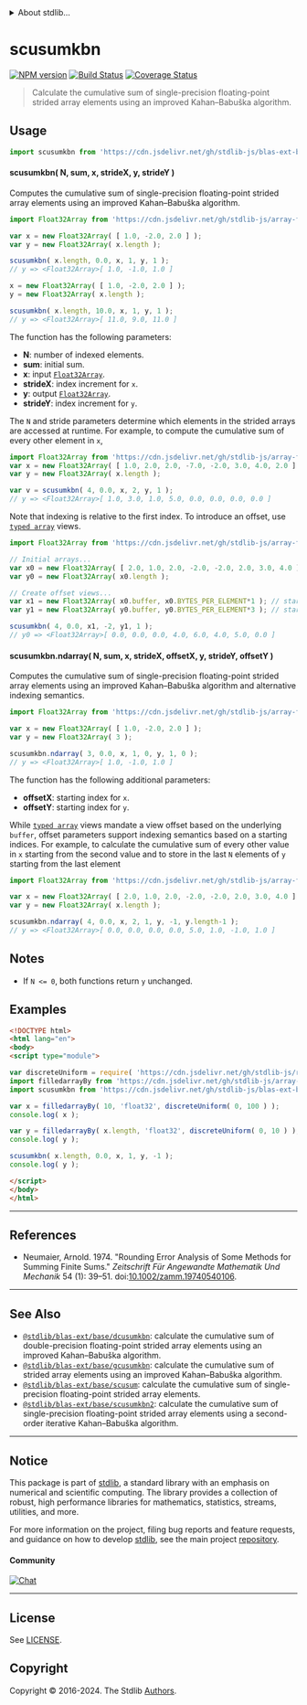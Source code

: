 <!--

@license Apache-2.0

Copyright (c) 2020 The Stdlib Authors.

Licensed under the Apache License, Version 2.0 (the "License");
you may not use this file except in compliance with the License.
You may obtain a copy of the License at

   http://www.apache.org/licenses/LICENSE-2.0

Unless required by applicable law or agreed to in writing, software
distributed under the License is distributed on an "AS IS" BASIS,
WITHOUT WARRANTIES OR CONDITIONS OF ANY KIND, either express or implied.
See the License for the specific language governing permissions and
limitations under the License.

-->


<details>
  <summary>
    About stdlib...
  </summary>
  <p>We believe in a future in which the web is a preferred environment for numerical computation. To help realize this future, we've built stdlib. stdlib is a standard library, with an emphasis on numerical and scientific computation, written in JavaScript (and C) for execution in browsers and in Node.js.</p>
  <p>The library is fully decomposable, being architected in such a way that you can swap out and mix and match APIs and functionality to cater to your exact preferences and use cases.</p>
  <p>When you use stdlib, you can be absolutely certain that you are using the most thorough, rigorous, well-written, studied, documented, tested, measured, and high-quality code out there.</p>
  <p>To join us in bringing numerical computing to the web, get started by checking us out on <a href="https://github.com/stdlib-js/stdlib">GitHub</a>, and please consider <a href="https://opencollective.com/stdlib">financially supporting stdlib</a>. We greatly appreciate your continued support!</p>
</details>

# scusumkbn

[![NPM version][npm-image]][npm-url] [![Build Status][test-image]][test-url] [![Coverage Status][coverage-image]][coverage-url] <!-- [![dependencies][dependencies-image]][dependencies-url] -->

> Calculate the cumulative sum of single-precision floating-point strided array elements using an improved Kahan–Babuška algorithm.

<section class="intro">

</section>

<!-- /.intro -->



<section class="usage">

## Usage

```javascript
import scusumkbn from 'https://cdn.jsdelivr.net/gh/stdlib-js/blas-ext-base-scusumkbn@v0.2.2-esm/index.mjs';
```

#### scusumkbn( N, sum, x, strideX, y, strideY )

Computes the cumulative sum of single-precision floating-point strided array elements using an improved Kahan–Babuška algorithm.

```javascript
import Float32Array from 'https://cdn.jsdelivr.net/gh/stdlib-js/array-float32@esm/index.mjs';

var x = new Float32Array( [ 1.0, -2.0, 2.0 ] );
var y = new Float32Array( x.length );

scusumkbn( x.length, 0.0, x, 1, y, 1 );
// y => <Float32Array>[ 1.0, -1.0, 1.0 ]

x = new Float32Array( [ 1.0, -2.0, 2.0 ] );
y = new Float32Array( x.length );

scusumkbn( x.length, 10.0, x, 1, y, 1 );
// y => <Float32Array>[ 11.0, 9.0, 11.0 ]
```

The function has the following parameters:

-   **N**: number of indexed elements.
-   **sum**: initial sum.
-   **x**: input [`Float32Array`][@stdlib/array/float32].
-   **strideX**: index increment for `x`.
-   **y**: output [`Float32Array`][@stdlib/array/float32].
-   **strideY**: index increment for `y`.

The `N` and stride parameters determine which elements in the strided arrays are accessed at runtime. For example, to compute the cumulative sum of every other element in `x`,

```javascript
import Float32Array from 'https://cdn.jsdelivr.net/gh/stdlib-js/array-float32@esm/index.mjs';
var x = new Float32Array( [ 1.0, 2.0, 2.0, -7.0, -2.0, 3.0, 4.0, 2.0 ] );
var y = new Float32Array( x.length );

var v = scusumkbn( 4, 0.0, x, 2, y, 1 );
// y => <Float32Array>[ 1.0, 3.0, 1.0, 5.0, 0.0, 0.0, 0.0, 0.0 ]
```

Note that indexing is relative to the first index. To introduce an offset, use [`typed array`][mdn-typed-array] views.

<!-- eslint-disable stdlib/capitalized-comments -->

```javascript
import Float32Array from 'https://cdn.jsdelivr.net/gh/stdlib-js/array-float32@esm/index.mjs';

// Initial arrays...
var x0 = new Float32Array( [ 2.0, 1.0, 2.0, -2.0, -2.0, 2.0, 3.0, 4.0 ] );
var y0 = new Float32Array( x0.length );

// Create offset views...
var x1 = new Float32Array( x0.buffer, x0.BYTES_PER_ELEMENT*1 ); // start at 2nd element
var y1 = new Float32Array( y0.buffer, y0.BYTES_PER_ELEMENT*3 ); // start at 4th element

scusumkbn( 4, 0.0, x1, -2, y1, 1 );
// y0 => <Float32Array>[ 0.0, 0.0, 0.0, 4.0, 6.0, 4.0, 5.0, 0.0 ]
```

#### scusumkbn.ndarray( N, sum, x, strideX, offsetX, y, strideY, offsetY )

Computes the cumulative sum of single-precision floating-point strided array elements using an improved Kahan–Babuška algorithm and alternative indexing semantics.

```javascript
import Float32Array from 'https://cdn.jsdelivr.net/gh/stdlib-js/array-float32@esm/index.mjs';

var x = new Float32Array( [ 1.0, -2.0, 2.0 ] );
var y = new Float32Array( 3 );

scusumkbn.ndarray( 3, 0.0, x, 1, 0, y, 1, 0 );
// y => <Float32Array>[ 1.0, -1.0, 1.0 ]
```

The function has the following additional parameters:

-   **offsetX**: starting index for `x`.
-   **offsetY**: starting index for `y`.

While [`typed array`][mdn-typed-array] views mandate a view offset based on the underlying `buffer`, offset parameters support indexing semantics based on a starting indices. For example, to calculate the cumulative sum of every other value in `x` starting from the second value and to store in the last `N` elements of `y` starting from the last element

```javascript
import Float32Array from 'https://cdn.jsdelivr.net/gh/stdlib-js/array-float32@esm/index.mjs';

var x = new Float32Array( [ 2.0, 1.0, 2.0, -2.0, -2.0, 2.0, 3.0, 4.0 ] );
var y = new Float32Array( x.length );

scusumkbn.ndarray( 4, 0.0, x, 2, 1, y, -1, y.length-1 );
// y => <Float32Array>[ 0.0, 0.0, 0.0, 0.0, 5.0, 1.0, -1.0, 1.0 ]
```

</section>

<!-- /.usage -->

<section class="notes">

## Notes

-   If `N <= 0`, both functions return `y` unchanged.

</section>

<!-- /.notes -->

<section class="examples">

## Examples

<!-- eslint no-undef: "error" -->

```html
<!DOCTYPE html>
<html lang="en">
<body>
<script type="module">

var discreteUniform = require( 'https://cdn.jsdelivr.net/gh/stdlib-js/random-base-discrete-uniform' ).factory;
import filledarrayBy from 'https://cdn.jsdelivr.net/gh/stdlib-js/array-filled-by@esm/index.mjs';
import scusumkbn from 'https://cdn.jsdelivr.net/gh/stdlib-js/blas-ext-base-scusumkbn@v0.2.2-esm/index.mjs';

var x = filledarrayBy( 10, 'float32', discreteUniform( 0, 100 ) );
console.log( x );

var y = filledarrayBy( x.length, 'float32', discreteUniform( 0, 10 ) );
console.log( y );

scusumkbn( x.length, 0.0, x, 1, y, -1 );
console.log( y );

</script>
</body>
</html>
```

</section>

<!-- /.examples -->

* * *

<section class="references">

## References

-   Neumaier, Arnold. 1974. "Rounding Error Analysis of Some Methods for Summing Finite Sums." _Zeitschrift Für Angewandte Mathematik Und Mechanik_ 54 (1): 39–51. doi:[10.1002/zamm.19740540106][@neumaier:1974a].

</section>

<!-- /.references -->

<!-- Section for related `stdlib` packages. Do not manually edit this section, as it is automatically populated. -->

<section class="related">

* * *

## See Also

-   <span class="package-name">[`@stdlib/blas-ext/base/dcusumkbn`][@stdlib/blas/ext/base/dcusumkbn]</span><span class="delimiter">: </span><span class="description">calculate the cumulative sum of double-precision floating-point strided array elements using an improved Kahan–Babuška algorithm.</span>
-   <span class="package-name">[`@stdlib/blas-ext/base/gcusumkbn`][@stdlib/blas/ext/base/gcusumkbn]</span><span class="delimiter">: </span><span class="description">calculate the cumulative sum of strided array elements using an improved Kahan–Babuška algorithm.</span>
-   <span class="package-name">[`@stdlib/blas-ext/base/scusum`][@stdlib/blas/ext/base/scusum]</span><span class="delimiter">: </span><span class="description">calculate the cumulative sum of single-precision floating-point strided array elements.</span>
-   <span class="package-name">[`@stdlib/blas-ext/base/scusumkbn2`][@stdlib/blas/ext/base/scusumkbn2]</span><span class="delimiter">: </span><span class="description">calculate the cumulative sum of single-precision floating-point strided array elements using a second-order iterative Kahan–Babuška algorithm.</span>

</section>

<!-- /.related -->

<!-- Section for all links. Make sure to keep an empty line after the `section` element and another before the `/section` close. -->


<section class="main-repo" >

* * *

## Notice

This package is part of [stdlib][stdlib], a standard library with an emphasis on numerical and scientific computing. The library provides a collection of robust, high performance libraries for mathematics, statistics, streams, utilities, and more.

For more information on the project, filing bug reports and feature requests, and guidance on how to develop [stdlib][stdlib], see the main project [repository][stdlib].

#### Community

[![Chat][chat-image]][chat-url]

---

## License

See [LICENSE][stdlib-license].


## Copyright

Copyright &copy; 2016-2024. The Stdlib [Authors][stdlib-authors].

</section>

<!-- /.stdlib -->

<!-- Section for all links. Make sure to keep an empty line after the `section` element and another before the `/section` close. -->

<section class="links">

[npm-image]: http://img.shields.io/npm/v/@stdlib/blas-ext-base-scusumkbn.svg
[npm-url]: https://npmjs.org/package/@stdlib/blas-ext-base-scusumkbn

[test-image]: https://github.com/stdlib-js/blas-ext-base-scusumkbn/actions/workflows/test.yml/badge.svg?branch=v0.2.2
[test-url]: https://github.com/stdlib-js/blas-ext-base-scusumkbn/actions/workflows/test.yml?query=branch:v0.2.2

[coverage-image]: https://img.shields.io/codecov/c/github/stdlib-js/blas-ext-base-scusumkbn/main.svg
[coverage-url]: https://codecov.io/github/stdlib-js/blas-ext-base-scusumkbn?branch=main

<!--

[dependencies-image]: https://img.shields.io/david/stdlib-js/blas-ext-base-scusumkbn.svg
[dependencies-url]: https://david-dm.org/stdlib-js/blas-ext-base-scusumkbn/main

-->

[chat-image]: https://img.shields.io/gitter/room/stdlib-js/stdlib.svg
[chat-url]: https://app.gitter.im/#/room/#stdlib-js_stdlib:gitter.im

[stdlib]: https://github.com/stdlib-js/stdlib

[stdlib-authors]: https://github.com/stdlib-js/stdlib/graphs/contributors

[umd]: https://github.com/umdjs/umd
[es-module]: https://developer.mozilla.org/en-US/docs/Web/JavaScript/Guide/Modules

[deno-url]: https://github.com/stdlib-js/blas-ext-base-scusumkbn/tree/deno
[deno-readme]: https://github.com/stdlib-js/blas-ext-base-scusumkbn/blob/deno/README.md
[umd-url]: https://github.com/stdlib-js/blas-ext-base-scusumkbn/tree/umd
[umd-readme]: https://github.com/stdlib-js/blas-ext-base-scusumkbn/blob/umd/README.md
[esm-url]: https://github.com/stdlib-js/blas-ext-base-scusumkbn/tree/esm
[esm-readme]: https://github.com/stdlib-js/blas-ext-base-scusumkbn/blob/esm/README.md
[branches-url]: https://github.com/stdlib-js/blas-ext-base-scusumkbn/blob/main/branches.md

[stdlib-license]: https://raw.githubusercontent.com/stdlib-js/blas-ext-base-scusumkbn/main/LICENSE

[@stdlib/array/float32]: https://github.com/stdlib-js/array-float32/tree/esm

[mdn-typed-array]: https://developer.mozilla.org/en-US/docs/Web/JavaScript/Reference/Global_Objects/TypedArray

[@neumaier:1974a]: https://doi.org/10.1002/zamm.19740540106

<!-- <related-links> -->

[@stdlib/blas/ext/base/dcusumkbn]: https://github.com/stdlib-js/blas-ext-base-dcusumkbn/tree/esm

[@stdlib/blas/ext/base/gcusumkbn]: https://github.com/stdlib-js/blas-ext-base-gcusumkbn/tree/esm

[@stdlib/blas/ext/base/scusum]: https://github.com/stdlib-js/blas-ext-base-scusum/tree/esm

[@stdlib/blas/ext/base/scusumkbn2]: https://github.com/stdlib-js/blas-ext-base-scusumkbn2/tree/esm

<!-- </related-links> -->

</section>

<!-- /.links -->

